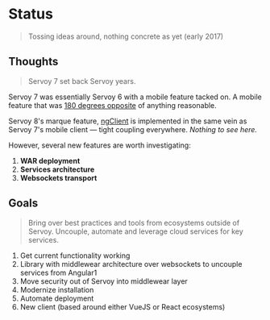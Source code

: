 # Status

> Tossing ideas around, nothing concrete as yet (early 2017)

## Thoughts

> Servoy 7 set back Servoy years.

Servoy 7 was essentially Servoy 6 with a mobile feature tacked on. A mobile feature that was [180 degrees opposite](http://forum.servoy.com/viewtopic.php?f=16&t=19471&start=15#p105151) of anything reasonable.

Servoy 8's marque feature, [ngClient](https://wiki.servoy.com/display/public/DOCS/NGClient) is implemented in the same vein as Servoy 7's mobile client — tight coupling everywhere. *Nothing to see here.*

However, several new features are worth investigating:

1. **WAR deployment**
2. **Services architecture**
3. **Websockets transport**

## Goals

> Bring over best practices and tools from ecosystems outside of Servoy. Uncouple, automate and leverage cloud services for key services.

1. Get current functionality working
2. Library with middlewear architecture over websockets to uncouple services from Angular1 
3. Move security out of Servoy into middlewear layer
4. Modernize installation
5. Automate deployment
6. New client (based around either VueJS or React ecosystems)

